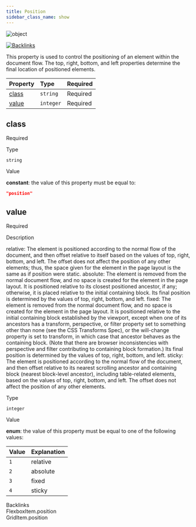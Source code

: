 ```yaml
---
title: Position
sidebar_class_name: show
---
```


<div className="section-badges">

<div><img alt="object" src="https://img.shields.io/badge/object-object?label=Type" /></div>

<a href="#backlinks"><img alt="Backlinks" src="https://img.shields.io/badge/2-Backlinks?label=Backlinks&color=%230ea5e9" /></a>

</div>

This property is used to control the positioning of an element within the document flow. The top, right, bottom, and left properties determine the final location of positioned elements.

<div className="property-preview">

<div className="property-table">

| Property        | Type      | Required                                            |
| :-------------- | :-------- | :-------------------------------------------------- |
| [class](#class) | `string`  | <span className="property-required">Required</span> |
| [value](#value) | `integer` | <span className="property-required">Required</span> |

</div>

</div>

<div className="property">

<div className="property-heading">

## class

<span className="property-required">Required</span>

</div>

<div className="property-item">

Type

`string`

</div>

<div className="property-item">

Value

<div className="value-description">

**constant**: the value of this property must be equal to:

```json
"position"
```

</div>

</div>

</div>

<div className="property">

<div className="property-heading">

## value

<span className="property-required">Required</span>

</div>

<div className="property-item">

Description

relative:  The element is positioned according to the normal flow of the document,  and then offset relative to itself based on the values of top, right, bottom, and left.  The offset does not affect the position of any other elements;  thus, the space given for the element in the page layout is the same as if position were static.
absolute: The element is removed from the normal document flow,  and no space is created for the element in the page layout.  It is positioned relative to its closest positioned ancestor, if any;  otherwise, it is placed relative to the initial containing block.  Its final position is determined by the values of top, right, bottom, and left.
fixed: The element is removed from the normal document flow,  and no space is created for the element in the page layout.  It is positioned relative to the initial containing block established by the viewport,  except when one of its ancestors has a transform, perspective,  or filter property set to something other than none (see the CSS Transforms Spec),  or the will-change property is set to transform, in which case that ancestor behaves as the containing block.  (Note that there are browser inconsistencies with perspective and filter contributing to containing block formation.)  Its final position is determined by the values of top, right, bottom, and left.
sticky: The element is positioned according to the normal flow of the document,  and then offset relative to its nearest scrolling ancestor and containing block (nearest block-level ancestor),  including table-related elements, based on the values of top, right, bottom, and left.  The offset does not affect the position of any other elements.

</div>

<div className="property-item">

Type

`integer`

</div>

<div className="property-item">

Value

<div className="value-description">

**enum**: the value of this property must be equal to one of the following values:

| Value | Explanation                                      |
| :---- | :----------------------------------------------- |
| `1`   | <div className="enum-description">relative</div> |
| `2`   | <div className="enum-description">absolute</div> |
| `3`   | <div className="enum-description">fixed</div>    |
| `4`   | <div className="enum-description">sticky</div>   |

</div>

</div>

</div>

<div id="backlinks" className="section-backlinks">

<div className="backlinks-title">Backlinks</div>

<div className="backlink">
      <Link to='/specs/layout/flexbox-item#position'>FlexboxItem.position</Link>
      </div>

<div className="backlink">
      <Link to='/specs/layout/grid-item#position'>GridItem.position</Link>
      </div>

</div>
